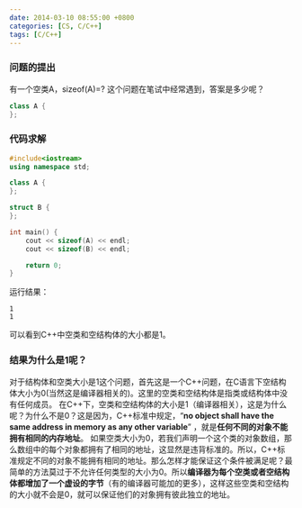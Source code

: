 ```yaml
---
date: 2014-03-10 08:55:00 +0800
categories: [CS, C/C++]
tags: [C/C++]
---
```


### 问题的提出
有一个空类A，sizeof(A)=?  这个问题在笔试中经常遇到，答案是多少呢？
```c++
class A {
};
```

### 代码求解
```c++
#include<iostream>
using namespace std;

class A {
};

struct B {
};

int main() {
	cout << sizeof(A) << endl;
	cout << sizeof(B) << endl;

    return 0;
}
```
运行结果：
```
1
1
```

可以看到C++中空类和空结构体的大小都是1。

### 结果为什么是1呢？
对于结构体和空类大小是1这个问题，首先这是一个C++问题，在C语言下空结构体大小为0(当然这是编译器相关的)。这里的空类和空结构体是指类或结构体中没有任何成员。
在C++下，空类和空结构体的大小是1（编译器相关），这是为什么呢？为什么不是0？这是因为，C++标准中规定，“**no object shall have the same address in memory as any other variable**” ，就是**任何不同的对象不能拥有相同的内存地址**。 如果空类大小为0，若我们声明一个这个类的对象数组，那么数组中的每个对象都拥有了相同的地址，这显然是违背标准的。所以，C++标准规定不同的对象不能拥有相同的地址。那么怎样才能保证这个条件被满足呢？最简单的方法莫过于不允许任何类型的大小为0。所以**编译器为每个空类或者空结构体都增加了一个虚设的字节**（有的编译器可能加的更多），这样这些空类和空结构的大小就不会是0，就可以保证他们的对象拥有彼此独立的地址。
